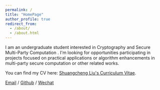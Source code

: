 ```yaml
---
permalink: /
title: "HomePage"
author_profile: true
redirect_from: 
  - /about/
  - /about.html
---
```


I am an undergraduate student interested in Cryptography and Secure Multi-Party Computation . I'm looking for opportunities participating in projects focused on practical applications or algorithm enhancements in multi-party secure computation or other related works.

You can find my CV here: [Shuangcheng Liu's Curriculum Vitae](../assets/Curriculum_Vitae.pdf).

[Email](mailto:lsc2021@sjtu.edu.cn) / [Github](https://github.com/Double-City) / [Wechat](../images/wechat.jpg)
